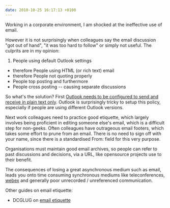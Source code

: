 ```yaml
---
date: 2010-10-25 16:17:13 +0100
---
```


Working in a corporate environment, I am shocked at the ineffective use of email.

However it is not surprisingly when colleagues say the email discussion "got
out of hand", "it was too hard to follow" or simply not useful. The culprits
are in my opinion:

1. People using default Outlook settings
* therefore People using HTML (or rich text) email
* therefore People not quoting properly
* People top posting and furthermore
* People cross posting -- causing separate discussions

So what's the solution? First [Outlook needs to be configured to send and
receive in plain text only](http://support.microsoft.com/kb/831607). Outlook is
surprisingly tricky to setup this policy, especially if people are using
different Outlook versions.

Next work colleagues need to practice good etiquette, which largely involves
being proficient in editing someone else's email, which is a difficult step for
non-geeks. Often colleagues have outrageous email footers, which takes some
effort to prune from an email. There is no need to sign off with your name,
since there is a standardised From: field for this very purpose.

Organisations must maintain good email archives, so people can refer to past
discussions and decisions, via a URL, like opensource projects use to their
benefit.

The consequences of losing a great asynchronous medium such as email, leads you
onto time consuming synchronous mediums like teleconferences,
[webex](http://en.wikipedia.org/wiki/WebEx) and generally poor unrecorded /
unreferenced communication.


Other guides on email etiquette:

* DCGLUG on [email etiquette](http://www.dcglug.org.uk/node/26)
